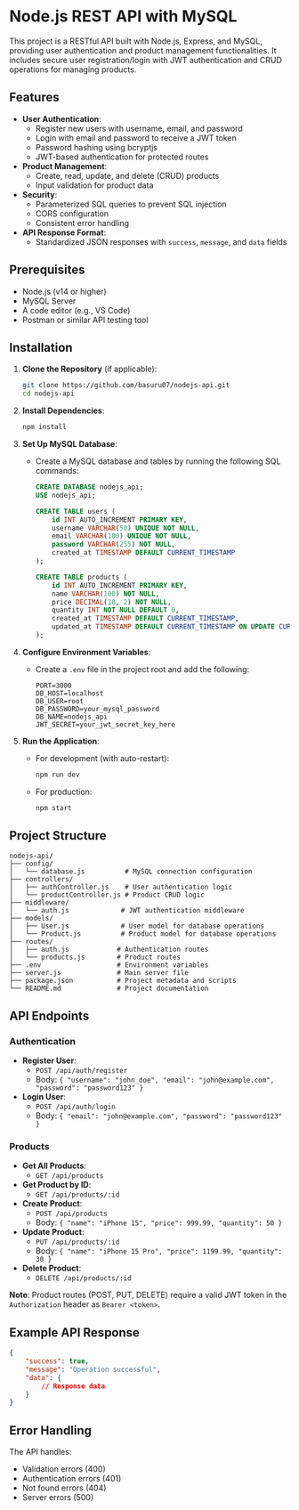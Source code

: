 # Node.js REST API with MySQL

This project is a RESTful API built with Node.js, Express, and MySQL, providing user authentication and product management functionalities. It includes secure user registration/login with JWT authentication and CRUD operations for managing products.

## Features

- **User Authentication**:
  - Register new users with username, email, and password
  - Login with email and password to receive a JWT token
  - Password hashing using bcryptjs
  - JWT-based authentication for protected routes
- **Product Management**:
  - Create, read, update, and delete (CRUD) products
  - Input validation for product data
- **Security**:
  - Parameterized SQL queries to prevent SQL injection
  - CORS configuration
  - Consistent error handling
- **API Response Format**:
  - Standardized JSON responses with `success`, `message`, and `data` fields

## Prerequisites

- Node.js (v14 or higher)
- MySQL Server
- A code editor (e.g., VS Code)
- Postman or similar API testing tool

## Installation

1. **Clone the Repository** (if applicable):
   ```bash
   git clone https://github.com/basuru07/nodejs-api.git
   cd nodejs-api
   ```

2. **Install Dependencies**:
   ```bash
   npm install
   ```

3. **Set Up MySQL Database**:
   - Create a MySQL database and tables by running the following SQL commands:
     ```sql
     CREATE DATABASE nodejs_api;
     USE nodejs_api;

     CREATE TABLE users (
         id INT AUTO_INCREMENT PRIMARY KEY,
         username VARCHAR(50) UNIQUE NOT NULL,
         email VARCHAR(100) UNIQUE NOT NULL,
         password VARCHAR(255) NOT NULL,
         created_at TIMESTAMP DEFAULT CURRENT_TIMESTAMP
     );

     CREATE TABLE products (
         id INT AUTO_INCREMENT PRIMARY KEY,
         name VARCHAR(100) NOT NULL,
         price DECIMAL(10, 2) NOT NULL,
         quantity INT NOT NULL DEFAULT 0,
         created_at TIMESTAMP DEFAULT CURRENT_TIMESTAMP,
         updated_at TIMESTAMP DEFAULT CURRENT_TIMESTAMP ON UPDATE CURRENT_TIMESTAMP
     );
     ```

4. **Configure Environment Variables**:
   - Create a `.env` file in the project root and add the following:
     ```env
     PORT=3000
     DB_HOST=localhost
     DB_USER=root
     DB_PASSWORD=your_mysql_password
     DB_NAME=nodejs_api
     JWT_SECRET=your_jwt_secret_key_here
     ```

5. **Run the Application**:
   - For development (with auto-restart):
     ```bash
     npm run dev
     ```
   - For production:
     ```bash
     npm start
     ```

## Project Structure

```
nodejs-api/
├── config/
│   └── database.js          # MySQL connection configuration
├── controllers/
│   ├── authController.js    # User authentication logic
│   └── productController.js # Product CRUD logic
├── middleware/
│   └── auth.js             # JWT authentication middleware
├── models/
│   ├── User.js             # User model for database operations
│   └── Product.js          # Product model for database operations
├── routes/
│   ├── auth.js            # Authentication routes
│   └── products.js        # Product routes
├── .env                   # Environment variables
├── server.js              # Main server file
├── package.json           # Project metadata and scripts
└── README.md              # Project documentation
```

## API Endpoints

### Authentication
- **Register User**:
  - `POST /api/auth/register`
  - Body: `{ "username": "john_doe", "email": "john@example.com", "password": "password123" }`
- **Login User**:
  - `POST /api/auth/login`
  - Body: `{ "email": "john@example.com", "password": "password123" }`

### Products
- **Get All Products**:
  - `GET /api/products`
- **Get Product by ID**:
  - `GET /api/products/:id`
- **Create Product**:
  - `POST /api/products`
  - Body: `{ "name": "iPhone 15", "price": 999.99, "quantity": 50 }`
- **Update Product**:
  - `PUT /api/products/:id`
  - Body: `{ "name": "iPhone 15 Pro", "price": 1199.99, "quantity": 30 }`
- **Delete Product**:
  - `DELETE /api/products/:id`

**Note**: Product routes (POST, PUT, DELETE) require a valid JWT token in the `Authorization` header as `Bearer <token>`.

## Example API Response

```json
{
    "success": true,
    "message": "Operation successful",
    "data": {
        // Response data
    }
}
```

## Error Handling

The API handles:
- Validation errors (400)
- Authentication errors (401)
- Not found errors (404)
- Server errors (500)
